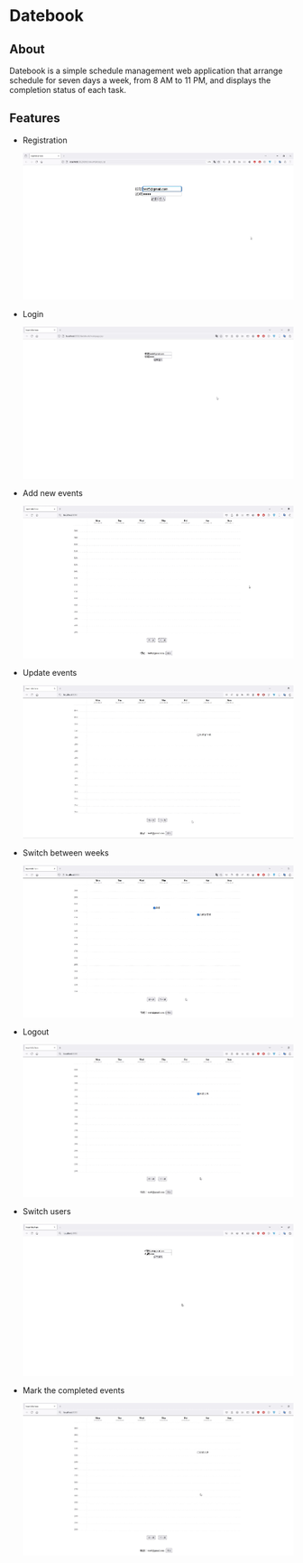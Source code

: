 # Datebook


## About


Datebook is a simple schedule management web application that arrange schedule for seven days a week, from 8 AM to 11 PM, and displays the completion status of each task.

## Features


- Registration

   ![Register](./src/main/resources/static/register.gif)
- Login

   ![Login](./src/main/resources/static/login.gif)
- Add new events

   ![Add](./src/main/resources/static/addEvents.gif)
- Update events
  
   ![Update](./src/main/resources/static/updateEvents.gif)
- Switch between weeks

   ![SwitchWeeks](./src/main/resources/static/switchWeek.gif)
- Logout

   ![Logout](./src/main/resources/static/logout.gif)
- Switch users
  
   ![SwitchUsers](./src/main/resources/static/switchUsers.gif)
- Mark the completed events

   ![Checked](./src/main/resources/static/checked.gif)
